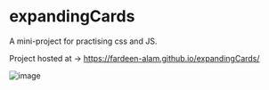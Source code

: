 # expandingCards
A mini-project for practising css and JS.

Project hosted at -> https://fardeen-alam.github.io/expandingCards/

![image](https://user-images.githubusercontent.com/126046385/221764164-59b95b60-dd4f-46a5-a6cc-bf72b9a92639.png)
